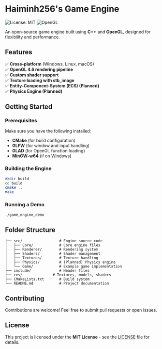 # Haiminh256's Game Engine

![License: MIT](https://img.shields.io/badge/License-MIT-green.svg)
![OpenGL](https://img.shields.io/badge/OpenGL-4.6-blue.svg)

An open-source game engine built using **C++** and **OpenGL**, designed for flexibility and performance.

## Features
✅ **Cross-platform** (Windows, Linux, macOS)  
✅ **OpenGL 4.6 rendering pipeline**  
✅ **Custom shader support**  
✅ **Texture loading with stb_image**  
✅ **Entity-Component-System (ECS) (Planned)**  
✅ **Physics Engine (Planned)**  

## Getting Started
### **Prerequisites**
Make sure you have the following installed:
- **CMake** (for build configuration)
- **GLFW** (for window and input handling)
- **GLAD** (for OpenGL function loading)
- **MinGW-w64** (if on Windows)

### **Building the Engine**
```sh
mkdir build
cd build
cmake ..
make
```

### **Running a Demo**
```sh
./game_engine_demo
```

## Folder Structure
```
├── src/                 # Engine source code
│   ├── Core/            # Core engine files
│   ├── Renderer/        # Rendering system
│   ├── Shaders/         # Shader management
│   ├── Textures/        # Texture handling
│   ├── Physics/         # (Planned) Physics engine
│   └── Game/            # Example game implementation
├── include/             # Header files
├── res/              # Textures, models, shaders
├── CMakeLists.txt       # Build system
└── README.md            # Project documentation
```

## Contributing
Contributions are welcome! Feel free to submit pull requests or open issues.

## License
This project is licensed under the **MIT License** - see the [LICENSE](LICENSE) file for details.

